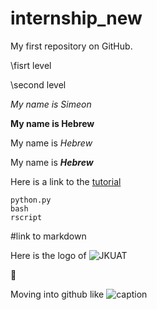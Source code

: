 # internship_new
My first repository on GitHub.

\\fisrt level

\\second level

*My name is Simeon*

**My name is Hebrew**

My name is *Hebrew*

My name is **_Hebrew_**

Here is a link to the [tutorial](https://commonmark.org/help/)
```
python.py
bash
rscript
```

#link to markdown

Here is the logo of ![JKUAT](http://www.jkuat.ac.ke/departments/hr/wp-content/uploads/2015/07/jkuat-logo-2.jpg)

:tada:

Moving into github like ![caption](https://compote.slate.com/images/697b023b-64a5-49a0-8059-27b963453fb1.gif)
